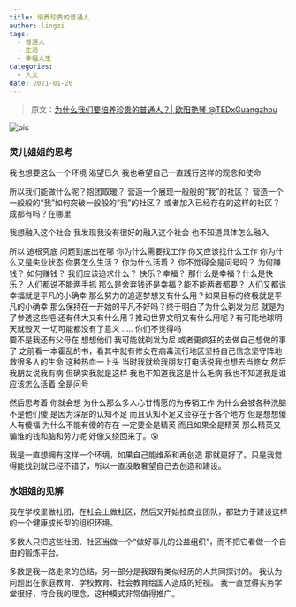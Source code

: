 ```yaml
---
title: 培养珍贵的普通人
author: lingzi
tags:
  - 普通人 
  - 生活
  - 幸福人生
categories:
  - 人文
date: 2021-01-26
---
```


> 原文：[为什么我们要培养珍贵的普通人？| 欧阳艳琴 @TEDxGuangzhou](https://mp.weixin.qq.com/s/8XdMlBDLWyBIGBJum1thGg)

![pic](./1.jpg)

### 灵儿姐姐的思考

我也想要这么一个环境  渴望已久  我也希望自己一直践行这样的观念和使命

所以我们能做什么呢？抱团取暖？ 
营造一个展现一般般的“我”的社区？ 营造一个一般般的“我”如何突破一般般的“我”的社区？ 或者加入已经存在的这样的社区？成都有吗？在哪里

我想融入这个社会   我发现我没有很好的融入这个社会  也不知道具体怎么融入

所以 追根究底  问题到底出在哪  你为什么需要找工作  你又应该找什么工作 你为什么又是失业状态  你要怎么生活？  你为什么活着？  你不觉得全是问号吗？ 为何赚钱？ 如何赚钱？  我们应该追求什么？ 快乐？幸福？  那什么是幸福？什么是快乐？ 人们都说不能两手抓  那么是舍弃钱还是幸福？能不能两者都要？ 人们又都说 幸福就是平凡的小确幸  那么努力的追逐梦想又有什么用？如果目标的终极就是平凡的小确幸  那么保持在一开始的平凡不好吗？终于明白了为什么剃发为尼  就是为了参透这些吧  还有伟大又有什么用？推动世界文明又有什么用呢？有可能地球明天就毁灭 一切可能都没有了意义 .....   你们不觉得吗   
要不是我还有父母在  想想他们  我可能就剃发为尼  或者更疯狂的去做自己想做的事了  之前看一本霍乱的书，看其中就有修女在病毒流行地区坚持自己信念坚守阵地  救很多人的生命 这种热血一上头 当时我就给我朋友打电话说我也想去当修女  然后我朋友说我有病   但确实我就是这样    我也不知道我这是什么毛病  我也不知道我是谁   应该怎么活着  全是问号

然后思考着  你就会想  为什么那么多人心甘情愿的为传销工作   为什么会被各种洗脑  不是他们傻   是因为深层的认知不足  而且认知不足又会存在于各个地方   但是想想傻人有傻福   为什么不能有傻的存在 一定要全是精英   而且如果全是精英  那么精英又骗谁的钱和脑和劳力呢  好像又绕回来了。😰

我是一直想拥有这样一个环境，如果自己能维系和再创造 那就更好了。只是我觉得能找到就已经不错了，所以一直没敢奢望自己去创造和建设。


### 水姐姐的见解

我在学校里做社团，在社会上做社区，然后又开始拉商业团队，都致力于建设这样的一个健康成长型的组织环境。

多数人只把这些社团、社区当做一个“做好事儿的公益组织”，而不把它看做一个自由的锻炼平台。

多数是我一路走来的总结，另一部分是我跟有类似经历的人共同探讨的。
我认为问题出在家庭教育、学校教育、社会教育给国人造成的短视。
我一直觉得实务学堂很好，符合我的理念，这种模式非常值得推广。

